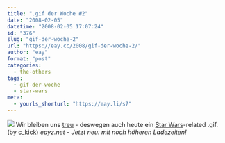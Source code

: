 ```yaml
---
title: ".gif der Woche #2"
date: "2008-02-05"
datetime: "2008-02-05 17:07:24"
id: "376"
slug: "gif-der-woche-2"
url: "https://eay.cc/2008/gif-der-woche-2/"
author: "eay"
format: "post"
categories:
  - the-others
tags:
  - gif-der-woche
  - star-wars
meta:
  - yourls_shorturl: "https://eay.li/s7"
---
```


![](/uploads/2008/hungertrooper.gif) Wir bleiben uns [treu](//eay.cc/2008/gif-der-woche-1/) - deswegen auch heute ein [Star Wars](//eay.cc/tag/star-wars/)\-related .gif. (by [c\_kick](http://totalleh.com/)) _eayz.net - Jetzt neu: mit noch höheren Ladezeiten!_
